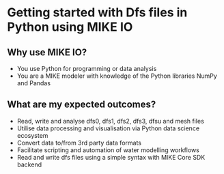 # Getting started with Dfs files in Python using MIKE IO

## Why use MIKE IO?

* You use Python for programming or data analysis
* You are a MIKE modeler with knowledge of the Python libraries NumPy and Pandas

## What are my expected outcomes?

* Read, write and analyse dfs0, dfs1, dfs2, dfs3, dfsu and mesh files
* Utilise data processing and visualisation via Python data science ecosystem
* Convert data to/from 3rd party data formats
* Facilitate scripting and automation of water modelling workflows
* Read and write dfs files using a simple syntax with MIKE Core SDK backend


